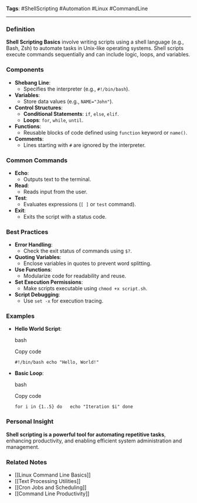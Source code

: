 **Tags**: #ShellScripting #Automation #Linux #CommandLine

---

### Definition

**Shell Scripting Basics** involve writing scripts using a shell language (e.g., Bash, Zsh) to automate tasks in Unix-like operating systems. Shell scripts execute commands sequentially and can include logic, loops, and variables.

### Components

- **Shebang Line**:
    - Specifies the interpreter (e.g., `#!/bin/bash`).
- **Variables**:
    - Store data values (e.g., `NAME="John"`).
- **Control Structures**:
    - **Conditional Statements**: `if`, `else`, `elif`.
    - **Loops**: `for`, `while`, `until`.
- **Functions**:
    - Reusable blocks of code defined using `function` keyword or `name()`.
- **Comments**:
    - Lines starting with `#` are ignored by the interpreter.

### Common Commands

- **Echo**:
    - Outputs text to the terminal.
- **Read**:
    - Reads input from the user.
- **Test**:
    - Evaluates expressions (`[ ]` or `test` command).
- **Exit**:
    - Exits the script with a status code.

### Best Practices

- **Error Handling**:
    - Check the exit status of commands using `$?`.
- **Quoting Variables**:
    - Enclose variables in quotes to prevent word splitting.
- **Use Functions**:
    - Modularize code for readability and reuse.
- **Set Execution Permissions**:
    - Make scripts executable using `chmod +x script.sh`.
- **Script Debugging**:
    - Use `set -x` for execution tracing.

### Examples

- **Hello World Script**:
    
    bash
    
    Copy code
    
    `#!/bin/bash echo "Hello, World!"`
    
- **Basic Loop**:
    
    bash
    
    Copy code
    
    `for i in {1..5} do   echo "Iteration $i" done`
    

### Personal Insight

**Shell scripting is a powerful tool for automating repetitive tasks**, enhancing productivity, and enabling efficient system administration and management.

### Related Notes

- [[Linux Command Line Basics]]
- [[Text Processing Utilities]]
- [[Cron Jobs and Scheduling]]
- [[Command Line Productivity]]